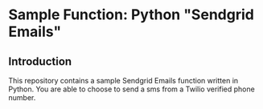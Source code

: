 # Sample Function: Python "Sendgrid Emails"

## Introduction

This repository contains a sample Sendgrid Emails function written in Python. You are able to choose to send a sms from a Twilio verified phone number.